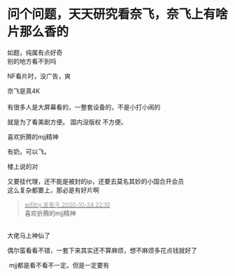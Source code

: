 # 问个问题，天天研究看奈飞，奈飞上有啥片那么香的


如题，纯属有点好奇<br />
别的地方看不到吗<img src="static/image/smiley/default/lol.gif" smilieid="12" border="0" alt="" /> 

NF看片时，没广告，爽

奈飞是真4K<br />
<br />
有很多人是大屏幕看的，一整套设备的，不是小打小闹的

就是为了看美剧方便。 国内没版权 不方便。

喜欢折腾的mjj精神

有奶，可以飞。

楼上说的对<img id="aimg_PJ1z1" onclick="zoom(this, this.src, 0, 0, 0)" class="zoom" src="https://cdn.jsdelivr.net/gh/hishis/forum-master/public/images/patch.gif" onmouseover="img_onmouseoverfunc(this)" onload="thumbImg(this)" border="0" alt="" />

又要挂代理，还不能是被封的ip，还要去莫名其妙的小国合开会员<br />
这么复杂都要上，那必是有好片啊<img src="static/image/smiley/default/lol.gif" smilieid="12" border="0" alt="" />

<div class="quote"><blockquote><font size="2"><a href="https://www.hostloc.com/forum.php?mod=redirect&amp;goto=findpost&amp;pid=9347945&amp;ptid=758121" target="_blank"><font color="#999999">wifitry 发表于 2020-10-24 22:10</font></a></font><br />
喜欢折腾的mjj精神</blockquote></div><br />
大佬马上神仙了<img src="static/image/smiley/default/lol.gif" smilieid="12" border="0" alt="" />

偶尔蛮看看不错，一套下来其实还不算麻烦，想不麻烦多花点钱就好了<img src="static/image/smiley/default/lol.gif" smilieid="12" border="0" alt="" />

<img src="static/image/smiley/default/lol.gif" smilieid="12" border="0" alt="" /><img src="static/image/smiley/default/lol.gif" smilieid="12" border="0" alt="" /><img src="static/image/smiley/default/lol.gif" smilieid="12" border="0" alt="" /> mjj都是看不看不一定。但是一定要有
